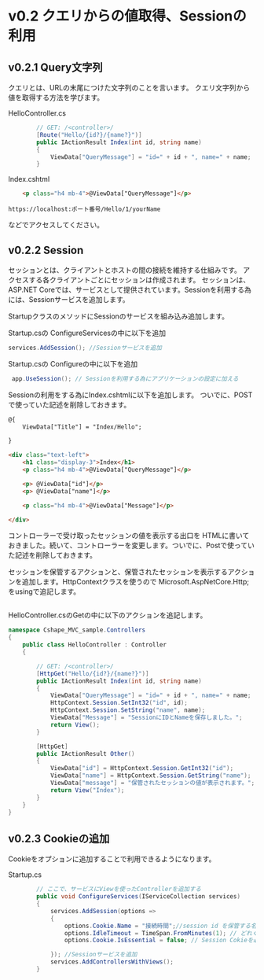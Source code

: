 # v0.2 クエリからの値取得、Sessionの利用

## v0.2.1 Query文字列
クエリとは、URLの末尾につけた文字列のことを言います。
クエリ文字列から値を取得する方法を学びます。

HelloController.cs
```c#
        // GET: /<controller>/
        [Route("Hello/{id?}/{name?}")]
        public IActionResult Index(int id, string name)
        {
            ViewData["QueryMessage"] = "id=" + id + ", name=" + name;
        }
```

Index.cshtml
```html
    <p class="h4 mb-4">@ViewData["QueryMessage"]</p>
```

```https://localhost:ポート番号/Hello/1/yourName```

などでアクセスしてください。

## v0.2.2 Session
セッションとは、クライアントとホストの間の接続を維持する仕組みです。
アクセスする各クライアントごとにセッションは作成されます。
セッションは、ASP.NET Coreでは、サービスとして提供されています。Sessionを利用する為には、Sessionサービスを追加します。

StartupクラスのメソッドにSessionのサービスを組み込み追加します。

Startup.csの ConfigureServicesの中に以下を追加
```c#
services.AddSession(); //Sessionサービスを追加
```

Startup.csの Configureの中に以下を追加
```c#
 app.UseSession(); // Sessionを利用する為にアプリケーションの設定に加える
```

Sessionの利用をする為にIndex.cshtmlに以下を追加します。
ついでに、POSTで使っていた記述を削除しておきます。

```html
@{
    ViewData["Title"] = "Index/Hello";

}

<div class="text-left">
    <h1 class="display-3">Index</h1>
    <p class="h4 mb-4">@ViewData["QueryMessage"]</p>

    <p> @ViewData["id"]</p>
    <p> @ViewData["name"]</p>

    <p class="h4 mb-4">@ViewData["Message"]</p>

</div>
```

コントローラーで受け取ったセッションの値を表示する出口を
HTMLに書いておきました。続いて、コントローラーを変更します。ついでに、Postで使っていた記述を削除しておきます。

セッションを保管するアクションと、保管されたセッションを表示するアクションを追加します。HttpContextクラスを使うので
Microsoft.AspNetCore.Http;をusingで追記します。

```using Microsoft.AspNetCore.Http;
```

HelloController.csのGetの中に以下のアクションを追記します。
```c#
namespace Cshape_MVC_sample.Controllers
{
    public class HelloController : Controller
    {

        // GET: /<controller>/
        [HttpGet("Hello/{id?}/{name?}")]
        public IActionResult Index(int id, string name)
        {
            ViewData["QueryMessage"] = "id=" + id + ", name=" + name;
            HttpContext.Session.SetInt32("id", id);
            HttpContext.Session.SetString("name", name);
            ViewData["Message"] = "SessionにIDとNameを保存しました。";
            return View();
        }

        [HttpGet]
        public IActionResult Other()
        {
            ViewData["id"] = HttpContext.Session.GetInt32("id");
            ViewData["name"] = HttpContext.Session.GetString("name");
            ViewData["message"] = "保管されたセッションの値が表示されます。";
            return View("Index");
        }
    }
}
```

## v0.2.3 Cookieの追加

Cookieをオプションに追加することで利用できるようになります。

Startup.cs
```c#
        // ここで、サービスにViewを使ったControllerを追加する
        public void ConfigureServices(IServiceCollection services)
        {
            services.AddSession(options =>
            {
                options.Cookie.Name = "接続時間";//session id を保管する名前
                options.IdleTimeout = TimeSpan.FromMinutes(1); // どれくらいの時間保管するか
                options.Cookie.IsEssential = false; // Session Cokieを必須にするか否か true or false

            }); //Sessionサービスを追加
            services.AddControllersWithViews();
        }

```

